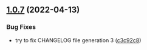 ## [1.0.7](https://github.com/JanSzewczyk/eslint-config-szum-tech/compare/v1.0.6...v1.0.7) (2022-04-13)


### Bug Fixes

* try to fix CHANGELOG file generation 3 ([c3c92c8](https://github.com/JanSzewczyk/eslint-config-szum-tech/commit/c3c92c8e0c6fafc74b3660ae1f729d2fa1f8da1f))
